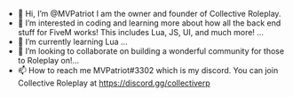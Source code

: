 - 👋 Hi, I’m @MVPatriot I am the owner and founder of Collective Roleplay. 
- 👀 I’m interested in coding and learning more about how all the back end stuff for FiveM works! This includes Lua, JS, UI, and much more! ...
- 🌱 I’m currently learning Lua ...
- 💞️ I’m looking to collaborate on building a wonderful community for those to Roleplay on!...
- 📫 How to reach me MVPatriot#3302 which is my discord. You can join Collective Roleplay at https://discord.gg/collectiverp 

<!---
MVPatriot/MVPatriot is a ✨ special ✨ repository because its `README.md` (this file) appears on your GitHub profile.
You can click the Preview link to take a look at your changes.
--->
